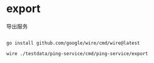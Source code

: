 # export

导出服务

```shell

go install github.com/google/wire/cmd/wire@latest

wire ./testdata/ping-service/cmd/ping-service/export

```